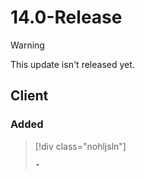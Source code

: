 # 14.0-Release

> [!WARNING]
> This update isn't released yet.

## Client

### Added

> [!div class="nohljsln"]
> ```yaml
> - 
> ```
